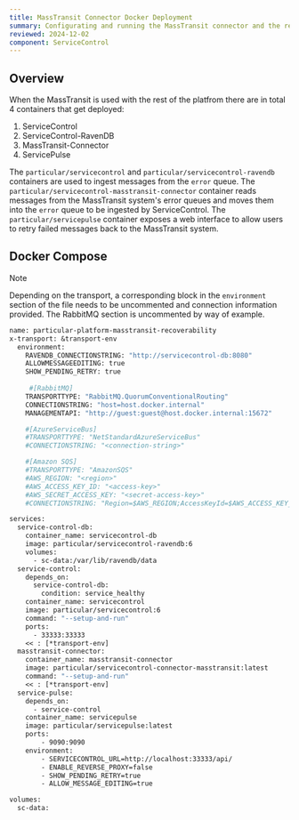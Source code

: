 ```yaml
---
title: MassTransit Connector Docker Deployment
summary: Configurating and running the MassTransit connector and the rest of the Particular Platform
reviewed: 2024-12-02
component: ServiceControl
---
```


## Overview

When the MassTransit is used with the rest of the platfrom there are in total 4 containers that get deployed:

1. ServiceControl
1. ServiceControl-RavenDB
1. MassTransit-Connector
1. ServicePulse

The `particular/servicecontrol` and `particular/servicecontrol-ravendb` containers are used to ingest messages from the `error` queue. The `particular/servicecontrol-masstransit-connector` container reads messages from the MassTransit system's error queues and moves them into the `error` queue to be ingested by ServiceControl. The `particular/servicepulse` container exposes a web interface to allow users to retry failed messages back to the MassTransit system.

## Docker Compose 

> [!NOTE]
> Depending on the transport, a corresponding block in the `environment` section of the file needs to be uncommented and connection information provided. The RabbitMQ section is uncommented by way of example.

```dockerfile
name: particular-platform-masstransit-recoverability
x-transport: &transport-env
  environment:
    RAVENDB_CONNECTIONSTRING: "http://servicecontrol-db:8080"
    ALLOWMESSAGEEDITING: true
    SHOW_PENDING_RETRY: true
    
     #[RabbitMQ]
    TRANSPORTTYPE: "RabbitMQ.QuorumConventionalRouting"
    CONNECTIONSTRING: "host=host.docker.internal"
    MANAGEMENTAPI: "http://guest:guest@host.docker.internal:15672"

    #[AzureServiceBus]
    #TRANSPORTTYPE: "NetStandardAzureServiceBus"
    #CONNECTIONSTRING: "<connection-string>"

    #[Amazon SQS]
    #TRANSPORTTYPE: "AmazonSQS"
    #AWS_REGION: "<region>"
    #AWS_ACCESS_KEY_ID: "<access-key>"
    #AWS_SECRET_ACCESS_KEY: "<secret-access-key>"
    #CONNECTIONSTRING: "Region=$AWS_REGION;AccessKeyId=$AWS_ACCESS_KEY_ID;SecretAccessKey=$AWS_SECRET_ACCESS_KEY"

services:
  service-control-db:
    container_name: servicecontrol-db
    image: particular/servicecontrol-ravendb:6
    volumes:
      - sc-data:/var/lib/ravendb/data
  service-control:
    depends_on:
      service-control-db:
        condition: service_healthy
    container_name: servicecontrol
    image: particular/servicecontrol:6
    command: "--setup-and-run"
    ports:
      - 33333:33333
    << : [*transport-env]
  masstransit-connector:
    container_name: masstransit-connector
    image: particular/servicecontrol-connector-masstransit:latest
    command: "--setup-and-run"
    << : [*transport-env]
  service-pulse:
    depends_on:
      - service-control
    container_name: servicepulse
    image: particular/servicepulse:latest
    ports:
        - 9090:9090
    environment:
        - SERVICECONTROL_URL=http://localhost:33333/api/
        - ENABLE_REVERSE_PROXY=false
        - SHOW_PENDING_RETRY=true
        - ALLOW_MESSAGE_EDITING=true

volumes:
  sc-data:
```